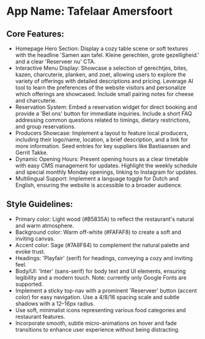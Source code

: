 # **App Name**: Tafelaar Amersfoort

## Core Features:

- Homepage Hero Section: Display a cozy table scene or soft textures with the headline 'Samen aan tafel. Kleine gerechten, grote gezelligheid.' and a clear 'Reserveer nu' CTA.
- Interactive Menu Display: Showcase a selection of gerechtjes, bites, kazen, charcuterie, planken, and zoet, allowing users to explore the variety of offerings with detailed descriptions and pricing. Leverage AI tool to learn the preferences of the website visitors and personalize which offerings are showcased. Include small pairing notes for cheese and charcuterie.
- Reservation System: Embed a reservation widget for direct booking and provide a 'Bel ons' button for immediate inquiries. Include a short FAQ addressing common questions related to timings, dietary restrictions, and group reservations.
- Producers Showcase: Implement a layout to feature local producers, including their logo/name, location, a brief description, and a link for more information. Seed entries for key suppliers like Bastiaansen and Gerrit Takke.
- Dynamic Opening Hours: Present opening hours as a clear timetable with easy CMS management for updates. Highlight the weekly schedule and special monthly Monday openings, linking to Instagram for updates.
- Multilingual Support: Implement a language toggle for Dutch and English, ensuring the website is accessible to a broader audience.

## Style Guidelines:

- Primary color: Light wood (#B5835A) to reflect the restaurant's natural and warm atmosphere.
- Background color: Warm off-white (#FAFAF8) to create a soft and inviting canvas.
- Accent color: Sage (#7A8F84) to complement the natural palette and evoke trust.
- Headings: 'Playfair' (serif) for headings, conveying a cozy and inviting feel.
- Body/UI: 'Inter' (sans-serif) for body text and UI elements, ensuring legibility and a modern touch. Note: currently only Google Fonts are supported.
- Implement a sticky top-nav with a prominent 'Reserveer' button (accent color) for easy navigation. Use a 4/8/16 spacing scale and subtle shadows with a 12–16px radius.
- Use soft, minimalist icons representing various food categories and restaurant features.
- Incorporate smooth, subtle micro-animations on hover and fade transitions to enhance user experience without being distracting.